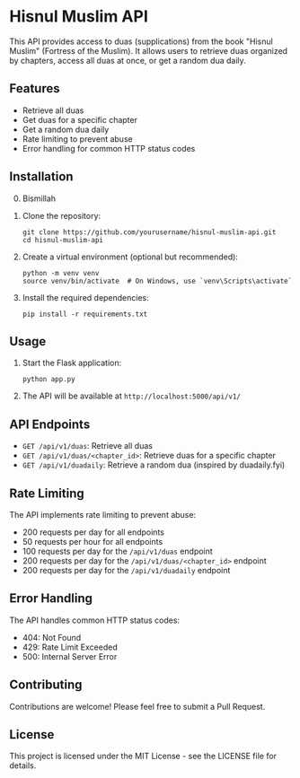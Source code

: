 # Hisnul Muslim API

This API provides access to duas (supplications) from the book "Hisnul Muslim" (Fortress of the Muslim). It allows users to retrieve duas organized by chapters, access all duas at once, or get a random dua daily.

## Features

- Retrieve all duas
- Get duas for a specific chapter
- Get a random dua daily
- Rate limiting to prevent abuse
- Error handling for common HTTP status codes

## Installation

0. Bismillah

1. Clone the repository:
   ```
   git clone https://github.com/yourusername/hisnul-muslim-api.git
   cd hisnul-muslim-api
   ```

2. Create a virtual environment (optional but recommended):
   ```
   python -m venv venv
   source venv/bin/activate  # On Windows, use `venv\Scripts\activate`
   ```

3. Install the required dependencies:
   ```
   pip install -r requirements.txt
   ```

## Usage

1. Start the Flask application:
   ```
   python app.py
   ```

2. The API will be available at `http://localhost:5000/api/v1/`

## API Endpoints

- `GET /api/v1/duas`: Retrieve all duas
- `GET /api/v1/duas/<chapter_id>`: Retrieve duas for a specific chapter
- `GET /api/v1/duadaily`: Retrieve a random dua (inspired by duadaily.fyi)

## Rate Limiting

The API implements rate limiting to prevent abuse:
- 200 requests per day for all endpoints
- 50 requests per hour for all endpoints
- 100 requests per day for the `/api/v1/duas` endpoint
- 200 requests per day for the `/api/v1/duas/<chapter_id>` endpoint
- 200 requests per day for the `/api/v1/duadaily` endpoint

## Error Handling

The API handles common HTTP status codes:
- 404: Not Found
- 429: Rate Limit Exceeded
- 500: Internal Server Error

## Contributing

Contributions are welcome! Please feel free to submit a Pull Request.

## License

This project is licensed under the MIT License - see the LICENSE file for details.
